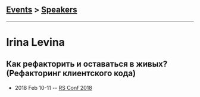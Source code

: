 ## [Events](../README.md) > [Speakers](../speakers.md)
---

# Irina Levina

## Как рефакторить и оставаться в живых? (Рефакторинг клиентского кода)
- 2018 Feb 10-11 -- [RS Conf 2018](https://youtu.be/10NIA60SLj4)    
